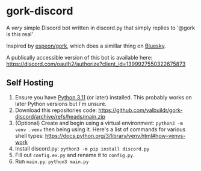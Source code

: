 # gork-discord

A _very_ simple Discord bot written in discord.py that simply replies to '@gork is this real'

Inspired by [espeon/gork](https://github.com/espeon/gork), which does a simillar thing on [Bluesky](https://bsky.app/profile/gork.bluesky.bot).

A publically accessible version of this bot is available here: https://discord.com/oauth2/authorize?client_id=1399927550322675873

## Self Hosting

1. Ensure you have [Python 3.11](https://www.python.org/downloads/release/python-31113/) (or later) installed. This probably works on later Python versions but I'm unsure.
2. Download this repositories code: https://github.com/valbuildr/gork-discord/archive/refs/heads/main.zip
3. (Optional) Create and begin using a virtual environment: `python3 -m venv .venv` then being using it. Here's a list of commands for various shell types: https://docs.python.org/3/library/venv.html#how-venvs-work
4. Install discord.py: `python3 -m pip install discord.py`
5. Fill out `config.ex.py` and rename it to `config.py`.
6. Run `main.py`: `python3 main.py`
